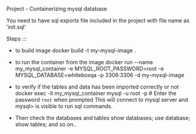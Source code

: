 Project - Containerizing mysql database

You need to have sql exports file included in the project with file name as 'init.sql'

Steps :::

- to build image
    docker build -t my-mysql-image .

- to run the container from the image
    docker run --name my_mysql_container -e MYSQL_ROOT_PASSWORD=root -e MYSQL_DATABASE=whiteboxqa -p 3306:3306 -d my-mysql-image

- to verify if the tables and data has been imported correctly or not
    docker exec -it my_mysql_container mysql -u root -p
      # Enter the password `root` when prompted
This will connect to mysql server and mysql> is visible to run sql commands.

- Then check the databases and tables
    show databases;
    use database;
    show tables;
  and so on..
